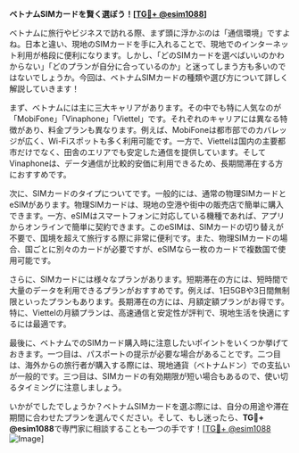 **ベトナムSIMカードを賢く選ぼう！[[TG💪+ @esim1088](https://t.me/s/esim1088)]**

ベトナムに旅行やビジネスで訪れる際、まず頭に浮かぶのは「通信環境」ですよね。日本と違い、現地のSIMカードを手に入れることで、現地でのインターネット利用が格段に便利になります。しかし、「どのSIMカードを選べばいいのかわからない」「どのプランが自分に合っているのか」と迷ってしまう方も多いのではないでしょうか。今回は、ベトナムSIMカードの種類や選び方について詳しく解説していきます！

まず、ベトナムには主に三大キャリアがあります。その中でも特に人気なのが「MobiFone」「Vinaphone」「Viettel」です。それぞれのキャリアには異なる特徴があり、料金プランも異なります。例えば、MobiFoneは都市部でのカバレッジが広く、Wi-Fiスポットも多く利用可能です。一方で、Viettelは国内の主要都市だけでなく、田舎のエリアでも安定した通信を提供しています。そしてVinaphoneは、データ通信が比較的安価に利用できるため、長期間滞在する方におすすめです。

次に、SIMカードのタイプについてです。一般的には、通常の物理SIMカードとeSIMがあります。物理SIMカードは、現地の空港や街中の販売店で簡単に購入できます。一方、eSIMはスマートフォンに対応している機種であれば、アプリからオンラインで簡単に契約できます。このeSIMは、SIMカードの切り替えが不要で、国境を超えて旅行する際に非常に便利です。また、物理SIMカードの場合、国ごとに別々のカードが必要ですが、eSIMなら一枚のカードで複数国で使用可能です。

さらに、SIMカードには様々なプランがあります。短期滞在の方には、短時間で大量のデータを利用できるプランがおすすめです。例えば、1日5GBや3日間無制限といったプランもあります。長期滞在の方には、月額定額プランがお得です。特に、Viettelの月額プランは、高速通信と安定性が評判で、現地生活を快適にするには最適です。

最後に、ベトナムでのSIMカード購入時に注意したいポイントをいくつか挙げておきます。一つ目は、パスポートの提示が必要な場合があることです。二つ目は、海外からの旅行者が購入する際には、現地通貨（ベトナムドン）での支払いが一般的です。三つ目は、SIMカードの有効期限が短い場合もあるので、使い切るタイミングに注意しましょう。

いかがでしたでしょうか？ベトナムSIMカードを選ぶ際には、自分の用途や滞在期間に合わせたプランを選んでください。そして、もし迷ったら、**TG💪+ @esim1088**で専門家に相談することも一つの手です！[[TG💪+ @esim1088](https://t.me/s/esim1088) ![Image](https://i.postimg.cc/Y0z9fWf4/image.png)]